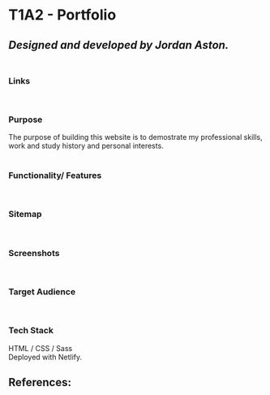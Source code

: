 # T1A2 - Portfolio

## *Designed and developed by Jordan Aston.* <br><br>

### **Links** <br>


<br>

### **Purpose** <br>
The purpose of building this website is to demostrate my professional skills, work and study history and personal interests. <br><br> 

### **Functionality/ Features** <br>
<br>

### **Sitemap** <br>
<br>

### **Screenshots** <br>
<br>

### **Target Audience** <br>
<br>

### **Tech Stack** <br>
HTML / CSS / Sass<br> 
Deployed with Netlify.
<br>


## References: 